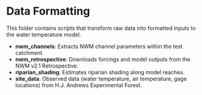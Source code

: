 # Data Formatting

This folder contains scripts that transform raw data into formatted inputs to the water temperature model.

-   **nwm_channels**: Extracts NWM channel parameters within the test catchment.
-   **nwm_retrospective**: Downloads forcings and model outputs from the NWM v2.1 Retrospective.
-   **riparian_shading**: Estimates riparian shading along model reaches.
-   **site_data**: Observed data (water temperature, air temperature, gage locations) from H.J. Andrews Experimental Forest.
